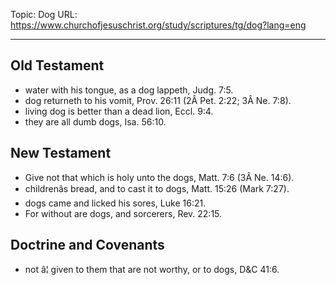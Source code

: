 Topic: Dog
URL: https://www.churchofjesuschrist.org/study/scriptures/tg/dog?lang=eng

---

## Old Testament

- water with his tongue, as a dog lappeth, Judg. 7:5.
- dog returneth to his vomit, Prov. 26:11 (2Â Pet. 2:22; 3Â Ne. 7:8).
- living dog is better than a dead lion, Eccl. 9:4.
- they are all dumb dogs, Isa. 56:10.

## New Testament

- Give not that which is holy unto the dogs, Matt. 7:6 (3Â Ne. 14:6).
- childrenâs bread, and to cast it to dogs, Matt. 15:26 (Mark 7:27).
- dogs came and licked his sores, Luke 16:21.
- For without are dogs, and sorcerers, Rev. 22:15.

## Doctrine and Covenants

- not â¦ given to them that are not worthy, or to dogs, D&C 41:6.


